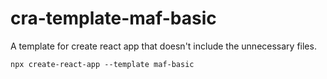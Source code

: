 # cra-template-maf-basic

A template for create react app that doesn't include the unnecessary files.

`npx create-react-app --template maf-basic`
